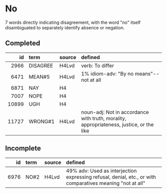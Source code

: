 # No

7 words directly indicating disagreement, with the word "no" itself disambiguated to separately identify absence or negation.

## Completed

|    id | term     | source   | defined                                                                                  |
|------:|:---------|:---------|:-----------------------------------------------------------------------------------------|
|  2966 | DISAGREE | H4Lvd    | verb: To differ                                                                          |
|  6471 | MEAN#5   | H4Lvd    | 1% idiom-adv: "By no means"--not at all                                                  |
|  6871 | NAY      | H4       |                                                                                          |
|  7007 | NOPE     | H4       |                                                                                          |
| 10899 | UGH      | H4       |                                                                                          |
| 11727 | WRONG#1  | H4Lvd    | noun-adj: Not in accordance with truth, morality, appropriateness, justice,  or the like |

## Incomplete

|   id | term   | source   | defined                                                                                                    |
|-----:|:-------|:---------|:-----------------------------------------------------------------------------------------------------------|
| 6976 | NO#2   | H4Lvd    | 49% adv: Used as interjection expressing refusal, denial, etc., or with  comparatives meaning "not at all" |